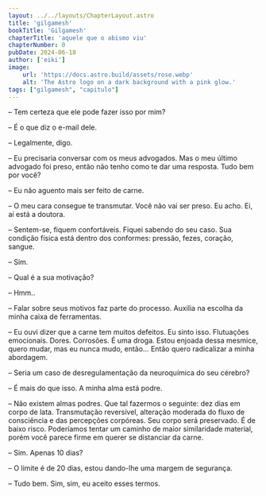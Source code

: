 ```yaml
---
layout: ../../layouts/ChapterLayout.astro
title: 'gilgamesh'
bookTitle: 'Gilgamesh'
chapterTitle: 'aquele que o abismo viu'
chapterNumber: 0
pubDate: 2024-06-18
author: ['eiki']
image:
    url: 'https://docs.astro.build/assets/rose.webp'
    alt: 'The Astro logo on a dark background with a pink glow.'
tags: ["gilgamesh", "capitulo"]
---
```


– Tem certeza que ele pode fazer isso por mim?

– É o que diz o e-mail dele.

– Legalmente, digo.

– Eu precisaria conversar com os meus advogados. Mas o meu último advogado foi preso, então não tenho como te dar uma resposta. Tudo bem por você?

– Eu não aguento mais ser feito de carne.

– O meu cara consegue te transmutar. Você não vai ser preso. Eu acho. Ei, aí está a doutora.

– Sentem-se, fiquem confortáveis. Fiquei sabendo do seu caso. Sua condição física está dentro dos conformes: pressão, fezes, coração, sangue.

– Sim.

– Qual é a sua motivação?

– Hmm..

– Falar sobre seus motivos faz parte do processo. Auxilia na escolha da minha caixa de ferramentas.

– Eu ouvi dizer que a carne tem muitos defeitos. Eu sinto isso. Flutuações emocionais. Dores. Corrosões. É uma droga. Estou enjoada dessa mesmice, quero mudar, mas eu nunca mudo, então... Então quero radicalizar a minha abordagem.

– Seria um caso de desregulamentação da neuroquímica do seu cérebro?

– É mais do que isso. A minha alma está podre.

– Não existem almas podres. Que tal fazermos o seguinte: dez dias em corpo de lata. Transmutação reversível, alteração moderada do fluxo de consciência e das percepções corpóreas. Seu corpo será preservado. É de baixo risco. Poderíamos tentar um caminho de maior similaridade material, porém você parece firme em querer se distanciar da carne.

– Sim. Apenas 10 dias?

– O limite é de 20 dias, estou dando-lhe uma margem de segurança.

– Tudo bem. Sim, sim, eu aceito esses termos.


<!-- 
---
import ChapterLayout from "../../layouts/ChapterLayout.astro";

const title = 'gilgamesh';
const bookTitle = 'Gilgamesh';
const chapterTitle = 'aquele que o abismo viu';
const chapterNumber = 0;
const createdDate = "2024-06-18";
const author = ['eiki'];
const tags = ["gilgamesh", "capitulo"];

---

<ChapterLayout title={title}, bookTitle={bookTitle}, chapterTitle={chapterTitle}, chapterNumber={chapterNumber} >
    <p>
        -- Tem certeza que ele pode fazer isso por mim?
    </p>
    <p>    
        -- Ele me deve um favor.
    </p> 
    <p>
        -- Legalmente, digo.
    </p>
    <p>
        -- Eu precisaria conversar com os meus advogados. Mas o meu último advogado foi preso, então não tenho como te dar uma resposta. Tudo bem por você?
    </p>
    <p>
        -- Eu não aguento mais ser feito de carne.
    </p>
    <p>
        -- O meu cara consegue te transmutar. Você não vai ser preso, eu acho. Talvez apareça no jornal como uma vítima psicologicamente instável. Ei, aí está o meu cara.
    </p>
</ChapterLayout> 
-->

